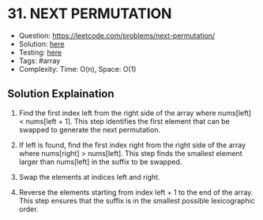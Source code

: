 # 31. NEXT PERMUTATION

* Question: https://leetcode.com/problems/next-permutation/
* Solution: [here](Solution.java)
* Testing: [here](SolutionTest.java)
* Tags: #array
* Complexity: Time: O(n), Space: O(1)

## Solution Explaination

1) Find the first index left from the right side of the array where nums[left] < nums[left + 1]. This step identifies
   the first element that can be swapped to generate the next permutation.

2) If left is found, find the first index right from the right side of the array where nums[right] > nums[left]. This
   step finds the smallest element larger than nums[left] in the suffix to be swapped.

3) Swap the elements at indices left and right.

4) Reverse the elements starting from index left + 1 to the end of the array. This step ensures that the suffix is in
   the smallest possible lexicographic order.